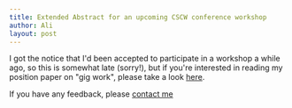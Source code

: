 ```yaml
---
title: Extended Abstract for an upcoming CSCW conference workshop
author: Ali
layout: post
---
```


I got the notice that I'd been accepted to participate in a workshop a while ago,
so this is somewhat late (sorry!),
but if you're interested in reading my position paper on "gig work",
please take a look [here][CSCWExtendedAbstract].

If you have any feedback, please [contact me][contact]

[CSCWExtendedAbstract]: /media/papers/cscw_extended_abstract.pdf
[contact]: /contact